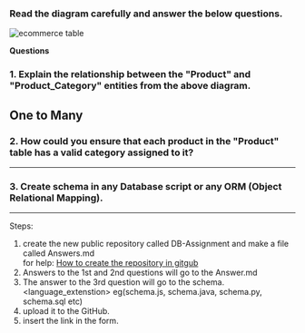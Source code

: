 ### Read the diagram carefully and answer the below questions. ###

![ecommerce table](https://raw.githubusercontent.com/iAmritMalviya/DB-Assignment/main/product-management-ecommerce-table-.webp)

**Questions**

### 1. Explain the relationship between the "Product" and "Product_Category" entities from the above diagram. ###
One to Many
-------

### 2. How could you ensure that each product in the "Product" table has a valid category assigned to it? ###

-------

### 3. Create schema in any Database script or any ORM (Object Relational Mapping). ###

-------



Steps: 
1. create the new public repository called DB-Assignment and make a file called Answers.md
   <br> for help: [How to create the repository in gitgub](https://www.geeksforgeeks.org/creating-repository-in-github/)
2. Answers to the 1st and 2nd questions will go to the Answer.md
3. The answer to the 3rd question will go to the schema.<language_extenstion> eg(schema.js, schema.java, schema.py, schema.sql etc)
4. upload it to the GitHub.
5. insert the link in the form.

